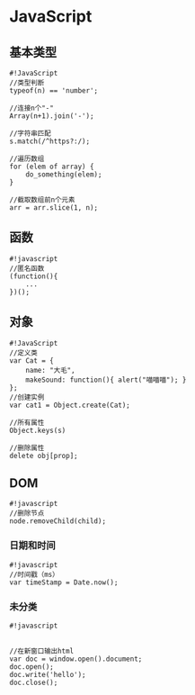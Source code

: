 # JavaScript

## 基本类型
```
#!JavaScript
//类型判断
typeof(n) == 'number';

//连接n个"-"
Array(n+1).join('-');

//字符串匹配
s.match(/^https?:/);

//遍历数组
for (elem of array) {
    do_something(elem);
}

//截取数组前n个元素
arr = arr.slice(1, n);
```

## 函数

```
#!javascript
//匿名函数
(function(){
    ...
})();

```

## 对象
```
#!JavaScript
//定义类
var Cat = {
    name: "大毛",
    makeSound: function(){ alert("喵喵喵"); }
};
//创建实例
var cat1 = Object.create(Cat);

//所有属性
Object.keys(s)

//删除属性
delete obj[prop];
```

## DOM
```
#!javascript
//删除节点
node.removeChild(child);
```

### 日期和时间
```
#!javascript
//时间戳（ms）
var timeStamp = Date.now();
```

### 未分类
```
#!javascript


//在新窗口输出html
var doc = window.open().document;
doc.open();
doc.write('hello');
doc.close();
```